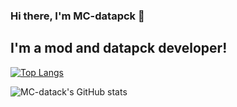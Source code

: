 ### Hi there, I'm MC-datapck 👋

## I'm a mod and datapck developer!


[![Top Langs](https://github-readme-stats.vercel.app/api/top-langs/?username=MC-datapack&layout=compact&theme=default)](https://github.com/anuraghazra/github-readme-stats)

![MC-datack's GitHub stats](https://github-readme-stats.vercel.app/api?username=MC-datapack&theme=default&show_icons=true)
